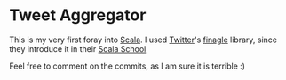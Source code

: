 Tweet Aggregator
================

This is my very first foray into [Scala](http://scala-lang.org). I used
[Twitter](http://twitter.com)'s [finagle](http://github.com/twitter/finagle)
library, since they introduce it in their [Scala School](http://twitter.github.com/scala_school)

Feel free to comment on the commits, as I am sure it is terrible :)
